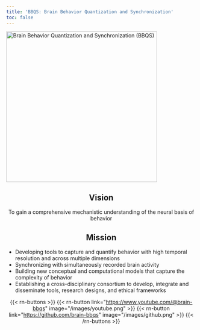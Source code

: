 ```yaml
---
title: 'BBQS: Brain Behavior Quantization and Synchronization'
toc: false
---
```


<style>
    h2, p { text-align: center; }
</style>

<img src="images/bbqs-image.gif" alt="Brain Behavior Quantization and Synchronization (BBQS)" width="400"/>

## Vision

To gain a comprehensive mechanistic understanding of the neural basis of behavior

## Mission

- Developing tools to capture and quantify behavior with high temporal resolution and across multiple dimensions
- Synchronizing with simultaneously recorded brain activity
- Building new conceptual and computational models that capture the complexity of behavior
- Establishing a cross-disciplinary consortium to develop, integrate and disseminate tools, research designs, and ethical frameworks

{{< rn-buttons >}}
    <!-- {{< rn-button 
        link="/resources/tools/" 
        title="Tools" 
        image="/images/tools.webp" 
        subtitle="ReproNim tools" 
    >}} -->
    {{< rn-button 
        link="https://www.youtube.com/@brain-bbqs" 
        image="/images/youtube.png" 
    >}}
    {{< rn-button 
    link="https://github.com/brain-bbqs" 
    image="/images/github.png" 
    >}}
{{< /rn-buttons >}}

<!-- <p align="center"><iframe width="600" height="315" src="https://www.youtube.com/embed/UrvmYz41wsA" frameborder="0" allow="accelerometer; autoplay; clipboard-write; encrypted-media; gyroscope; picture-in-picture" allowfullscreen></iframe></p> -->